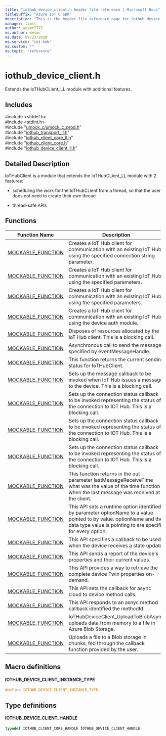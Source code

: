 ```yaml
---                             
title: "iothub_device_client.h header file reference | Microsoft Docs" 
titleSuffix: "Azure IoT C SDK"            
description: "This is the header file reference page for iothub_device_client.h in the Azure IoT C SDK. This SDK is used with Azure IoT Hub and Azure IoT Hub Device Provisioning Service"            
manager: timlt                 
author: wesmc7777              
ms.author: wesmc               
ms.date: 09/23/2020                    
ms.service: "iot-hub"             
ms.custom: ""                
ms.topic: "reference"        
---                            
```


# iothub_device_client.h 

Extends the IoTHubCLient_LL module with additional features.

## Includes

\#include <stddef.h>  
\#include <stdint.h>  
\#include "[umock_c/umock_c_prod.h](umock-c-prod-h.md)"  
\#include "[iothub_transport_ll.h](iothub-transport-ll-h.md)"  
\#include "[iothub_client_core_ll.h](iothub-client-core-ll-h.md)"  
\#include "[iothub_client_core.h](iothub-client-core-h.md)"  
\#include "[iothub_device_client_ll.h](iothub-device-client-ll-h.md)"  

## Detailed Description

IoTHubClient is a module that extends the IoTHubCLient_LL module with 2 features:

* scheduling the work for the IoTHubCLient from a thread, so that the user does not need to create their own thread

* thread-safe APIs

## Functions

Function Name                  | Description                                
--------------------------------|---------------------------------------------
[MOCKABLE_FUNCTION](./iothub-device-client-h/mockable-function.md)            | Creates a IoT Hub client for communication with an existing IoT Hub using the specified connection string parameter.
[MOCKABLE_FUNCTION](./iothub-device-client-h/mockable-function.md)            | Creates a IoT Hub client for communication with an existing IoT Hub using the specified parameters.
[MOCKABLE_FUNCTION](./iothub-device-client-h/mockable-function.md)            | Creates a IoT Hub client for communication with an existing IoT Hub using the specified parameters.
[MOCKABLE_FUNCTION](./iothub-device-client-h/mockable-function.md)            | Creates a IoT Hub client for communication with an existing IoT Hub using the device auth module.
[MOCKABLE_FUNCTION](./iothub-device-client-h/mockable-function.md)            | Disposes of resources allocated by the IoT Hub client. This is a blocking call.
[MOCKABLE_FUNCTION](./iothub-device-client-h/mockable-function.md)            | Asynchronous call to send the message specified by eventMessageHandle.
[MOCKABLE_FUNCTION](./iothub-device-client-h/mockable-function.md)            | This function returns the current sending status for IoTHubClient.
[MOCKABLE_FUNCTION](./iothub-device-client-h/mockable-function.md)            | Sets up the message callback to be invoked when IoT Hub issues a message to the device. This is a blocking call.
[MOCKABLE_FUNCTION](./iothub-device-client-h/mockable-function.md)            | Sets up the connection status callback to be invoked representing the status of the connection to IOT Hub. This is a blocking call.
[MOCKABLE_FUNCTION](./iothub-device-client-h/mockable-function.md)            | Sets up the connection status callback to be invoked representing the status of the connection to IOT Hub. This is a blocking call.
[MOCKABLE_FUNCTION](./iothub-device-client-h/mockable-function.md)            | Sets up the connection status callback to be invoked representing the status of the connection to IOT Hub. This is a blocking call.
[MOCKABLE_FUNCTION](./iothub-device-client-h/mockable-function.md)            | This function returns in the out parameter lastMessageReceiveTime what was the value of the time function when the last message was received at the client.
[MOCKABLE_FUNCTION](./iothub-device-client-h/mockable-function.md)            | This API sets a runtime option identified by parameter optionName to a value pointed to by value. optionName and the data type value is pointing to are specific for every option.
[MOCKABLE_FUNCTION](./iothub-device-client-h/mockable-function.md)            | This API specifies a callback to be used when the device receives a state update.
[MOCKABLE_FUNCTION](./iothub-device-client-h/mockable-function.md)            | This API sends a report of the device's properties and their current values.
[MOCKABLE_FUNCTION](./iothub-device-client-h/mockable-function.md)            | This API provides a way to retrieve the complete device Twin properties on-demand.
[MOCKABLE_FUNCTION](./iothub-device-client-h/mockable-function.md)            | This API sets the callback for async cloud to device method calls.
[MOCKABLE_FUNCTION](./iothub-device-client-h/mockable-function.md)            | This API responds to an asnyc method callback identified the methodId.
[MOCKABLE_FUNCTION](./iothub-device-client-h/mockable-function.md)            | IoTHubDeviceClient_UploadToBlobAsync uploads data from memory to a file in Azure Blob Storage.
[MOCKABLE_FUNCTION](./iothub-device-client-h/mockable-function.md)            | Uploads a file to a Blob storage in chunks, fed through the callback function provided by the user.

## Macro definitions

#### IOTHUB_DEVICE_CLIENT_INSTANCE_TYPE

```C
#define IOTHUB_DEVICE_CLIENT_INSTANCE_TYPE
```

## Type definitions

#### IOTHUB_DEVICE_CLIENT_HANDLE

```C
typedef IOTHUB_CLIENT_CORE_HANDLE IOTHUB_DEVICE_CLIENT_HANDLE;
```


